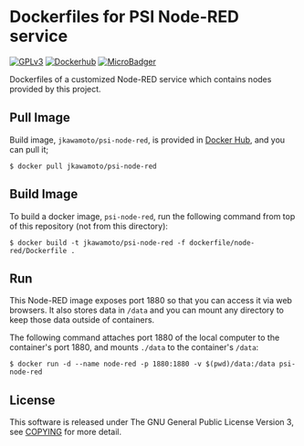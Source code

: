 # Dockerfiles for PSI Node-RED service
[![GPLv3](https://img.shields.io/badge/license-GPLv3-blue.svg)](https://www.gnu.org/copyleft/gpl.html)
[![Dockerhub](https://img.shields.io/badge/dockerhub-jkawamoto%2Fpsi--node--red-blue.svg)](https://hub.docker.com/r/jkawamoto/psi-node-red/)
[![MicroBadger](https://images.microbadger.com/badges/image/jkawamoto/psi-node-red.svg)](https://microbadger.com/images/jkawamoto/psi-node-red)

Dockerfiles of a customized Node-RED service which contains nodes provided by
this project.


## Pull Image
Build image, `jkawamoto/psi-node-red`, is provided in
[Docker Hub](https://hub.docker.com/), and you can pull it;

```
$ docker pull jkawamoto/psi-node-red
```


## Build Image
To build a docker image, `psi-node-red`, run the following command from top of
this repository (not from this directory):
```
$ docker build -t jkawamoto/psi-node-red -f dockerfile/node-red/Dockerfile .
```


## Run
This Node-RED image exposes port 1880 so that you can access it via web
browsers.
It also stores data in `/data` and you can mount any directory to keep those
data outside of containers.

The following command attaches port 1880 of the local computer to the
container's port 1880, and mounts `./data` to the container's `/data`:

```
$ docker run -d --name node-red -p 1880:1880 -v $(pwd)/data:/data psi-node-red
```

## License
This software is released under The GNU General Public License Version 3,
see [COPYING](https://github.com/jkawamoto/psi/blob/master/LICENSE)
for more detail.
